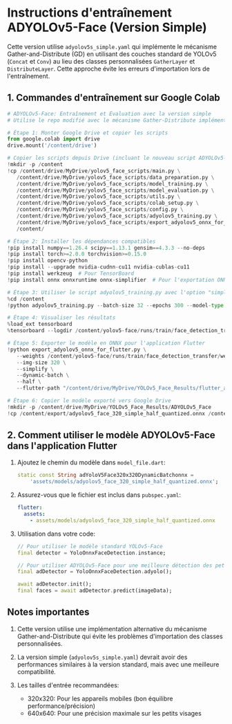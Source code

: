# Instructions d'entraînement ADYOLOv5-Face (Version Simple)

Cette version utilise `adyolov5s_simple.yaml` qui implémente le mécanisme Gather-and-Distribute (GD) en utilisant des couches standard de YOLOv5 (`Concat` et `Conv`) au lieu des classes personnalisées `GatherLayer` et `DistributeLayer`. Cette approche évite les erreurs d'importation lors de l'entraînement.

## 1. Commandes d'entraînement sur Google Colab

```python
# ADYOLOv5-Face: Entraînement et Évaluation avec la version simple
# Utilise le repo modifié avec le mécanisme Gather-Distribute implémenté sans classes personnalisées

# Étape 1: Monter Google Drive et copier les scripts
from google.colab import drive
drive.mount('/content/drive')

# Copier les scripts depuis Drive (incluant le nouveau script ADYOLOv5-Face)
!mkdir -p /content
!cp /content/drive/MyDrive/yolov5_face_scripts/main.py \
   /content/drive/MyDrive/yolov5_face_scripts/data_preparation.py \
   /content/drive/MyDrive/yolov5_face_scripts/model_training.py \
   /content/drive/MyDrive/yolov5_face_scripts/model_evaluation.py \
   /content/drive/MyDrive/yolov5_face_scripts/utils.py \
   /content/drive/MyDrive/yolov5_face_scripts/colab_setup.py \
   /content/drive/MyDrive/yolov5_face_scripts/config.py \
   /content/drive/MyDrive/yolov5_face_scripts/adyolov5_training.py \
   /content/drive/MyDrive/yolov5_face_scripts/export_adyolov5_onnx_for_flutter.py \
   /content/

# Étape 2: Installer les dépendances compatibles
!pip install numpy==1.26.4 scipy==1.13.1 gensim==4.3.3 --no-deps
!pip install torch>=2.0.0 torchvision>=0.15.0
!pip install opencv-python
!pip install --upgrade nvidia-cudnn-cu11 nvidia-cublas-cu11
!pip install werkzeug  # Pour TensorBoard
!pip install onnx onnxruntime onnx-simplifier  # Pour l'exportation ONNX

# Étape 3: Utiliser le script adyolov5_training.py avec l'option "simple"
%cd /content
!python adyolov5_training.py --batch-size 32 --epochs 300 --model-type simple

# Étape 4: Visualiser les résultats
%load_ext tensorboard
%tensorboard --logdir /content/yolov5-face/runs/train/face_detection_transfer

# Étape 5: Exporter le modèle en ONNX pour l'application Flutter
!python export_adyolov5_onnx_for_flutter.py \
   --weights /content/yolov5-face/runs/train/face_detection_transfer/weights/best.pt \
   --img-size 320 \
   --simplify \
   --dynamic-batch \
   --half \
   --flutter-path "/content/drive/MyDrive/YOLOv5_Face_Results/flutter_app_path"

# Étape 6: Copier le modèle exporté vers Google Drive
!mkdir -p /content/drive/MyDrive/YOLOv5_Face_Results/ADYOLOv5_Face
!cp /content/export/adyolov5_face_320_simple_half_quantized.onnx /content/drive/MyDrive/YOLOv5_Face_Results/ADYOLOv5_Face/
```

## 2. Comment utiliser le modèle ADYOLOv5-Face dans l'application Flutter

1. Ajoutez le chemin du modèle dans `model_file.dart`:
   ```dart
   static const String adYoloV5Face320x320DynamicBatchonnx =
       'assets/models/adyolov5_face_320_simple_half_quantized.onnx';
   ```

2. Assurez-vous que le fichier est inclus dans `pubspec.yaml`:
   ```yaml
   flutter:
     assets:
       - assets/models/adyolov5_face_320_simple_half_quantized.onnx
   ```

3. Utilisation dans votre code:
   ```dart
   // Pour utiliser le modèle standard YOLOv5-Face
   final detector = YoloOnnxFaceDetection.instance;
   
   // Pour utiliser ADYOLOv5-Face pour une meilleure détection des petits visages
   final adDetector = YoloOnnxFaceDetection.adyolo();
   
   await adDetector.init();
   final faces = await adDetector.predict(imageData);
   ```

## Notes importantes

1. Cette version utilise une implémentation alternative du mécanisme Gather-and-Distribute qui évite les problèmes d'importation des classes personnalisées.

2. La version simple (`adyolov5s_simple.yaml`) devrait avoir des performances similaires à la version standard, mais avec une meilleure compatibilité.

3. Les tailles d'entrée recommandées:
   - 320x320: Pour les appareils mobiles (bon équilibre performance/précision)
   - 640x640: Pour une précision maximale sur les petits visages
